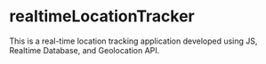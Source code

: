 # realtimeLocationTracker
This is a real-time location tracking application developed using JS, Realtime Database, and Geolocation API.
